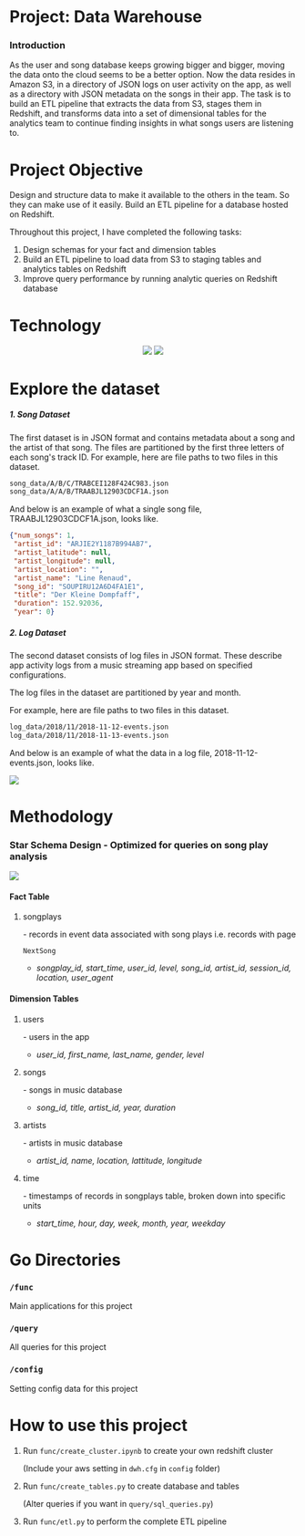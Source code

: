 # Project: Data Warehouse

### Introduction

As the user and song database keeps growing bigger and bigger, moving the data onto the cloud seems to be a better option. Now the data resides in Amazon S3, in a directory of JSON logs on user activity on the app, as well as a directory with JSON metadata on the songs in their app.
The task is to build an ETL pipeline that extracts the data from S3, stages them in Redshift, and transforms data into a set of dimensional tables for the analytics team to continue finding insights in what songs users are listening to.



# Project Objective

Design and structure data to make it available to the others in the team. So they can make use of it easily. Build an ETL pipeline for a database hosted on Redshift.

Throughout this project, I have completed the following tasks:

1. Design schemas for your fact and dimension tables
2. Build an ETL pipeline to load data from S3 to staging tables and analytics tables on Redshift
3. Improve query performance by running analytic queries on Redshift database

# Technology 

<p align="middle">
  <img src="https://upload.wikimedia.org/wikipedia/commons/thumb/1/1d/AmazonWebservices_Logo.svg/1280px-AmazonWebservices_Logo.svg.png" />
  <img src="https://ws2.sinaimg.cn/large/006tNc79ly1g2bsv06jf3j30gp05njtd.jpg" />



# Explore the dataset

##### 1. Song Dataset

The first dataset is in JSON format and contains metadata about a song and the artist of that song. The files are partitioned by the first three letters of each song's track ID. For example, here are file paths to two files in this dataset.

```txt
song_data/A/B/C/TRABCEI128F424C983.json
song_data/A/A/B/TRAABJL12903CDCF1A.json
```

And below is an example of what a single song file, TRAABJL12903CDCF1A.json, looks like.

```json
{"num_songs": 1, 
 "artist_id": "ARJIE2Y1187B994AB7", 
 "artist_latitude": null, 
 "artist_longitude": null, 
 "artist_location": "", 
 "artist_name": "Line Renaud", 
 "song_id": "SOUPIRU12A6D4FA1E1", 
 "title": "Der Kleine Dompfaff", 
 "duration": 152.92036, 
 "year": 0}
```

##### 2. Log Dataset

The second dataset consists of log files in JSON format. These describe app activity logs from a music streaming app based on specified configurations.

The log files in the dataset are partitioned by year and month. 

For example, here are file paths to two files in this dataset.

```txt
log_data/2018/11/2018-11-12-events.json
log_data/2018/11/2018-11-13-events.json
```

And below is an example of what the data in a log file, 2018-11-12-events.json, looks like.

![](https://ws3.sinaimg.cn/large/006tNc79ly1g2bsvkkb18j316d0cstbp.jpg)



# Methodology 

### Star Schema Design - Optimized for queries on song play analysis

![](https://ws2.sinaimg.cn/large/006tNc79ly1g2bsvrjxy1j30hg0c2aax.jpg)

#### Fact Table

1. songplays

   \- records in event data associated with song plays i.e. records with page

   ```
   NextSong
   ```

   - *songplay_id, start_time, user_id, level, song_id, artist_id, session_id, location, user_agent*

#### Dimension Tables

1. users

   \- users in the app

   - *user_id, first_name, last_name, gender, level*

2. songs

   \- songs in music database

   - *song_id, title, artist_id, year, duration*

3. artists

   \- artists in music database

   - *artist_id, name, location, lattitude, longitude*

4. time

   \- timestamps of records in songplays table, broken down into specific units

   - *start_time, hour, day, week, month, year, weekday*



# Go Directories

### `/func`

Main applications for this project

### `/query`

All queries for this project

### `/config`

Setting config data for this project

# How to use this project

1. Run `func/create_cluster.ipynb` to create your own redshift cluster

   (Include your aws setting in `dwh.cfg` in `config` folder)

2. Run `func/create_tables.py` to create database and tables 

   (Alter queries if you want in `query/sql_queries.py`)

3. Run `func/etl.py` to perform the complete ETL pipeline